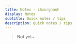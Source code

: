 ```yaml
---
title: Notes - ihzurgnauh
display: Notes
subtitle: Quick notes / tips
description: Quick notes / tips
---
```


> Not yet~



